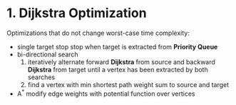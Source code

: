 # 1. Dijkstra Optimization
Optimizations that do not change worst-case time complexity:
* single target stop
stop when target is extracted from **Priority Queue**
* bi-directional search
    1. iteratively alternate forward **Dijkstra** from source and backward **Dijkstra** from target until a vertex has been extracted by both searches
    2. find a vertex with min shortest path weight sum to source and target
* A<sup>*</sup>
modify edge weights with potential function over vertices
